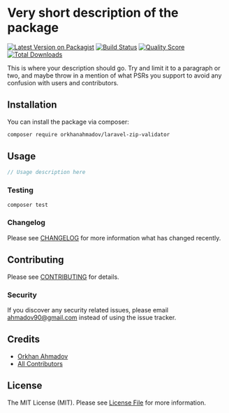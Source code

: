 # Very short description of the package

[![Latest Version on Packagist](https://img.shields.io/packagist/v/orkhanahmadov/laravel-zip-validator.svg?style=flat-square)](https://packagist.org/packages/orkhanahmadov/laravel-zip-validator)
[![Build Status](https://img.shields.io/travis/orkhanahmadov/laravel-zip-validator/master.svg?style=flat-square)](https://travis-ci.org/orkhanahmadov/laravel-zip-validator)
[![Quality Score](https://img.shields.io/scrutinizer/g/orkhanahmadov/laravel-zip-validator.svg?style=flat-square)](https://scrutinizer-ci.com/g/orkhanahmadov/laravel-zip-validator)
[![Total Downloads](https://img.shields.io/packagist/dt/orkhanahmadov/laravel-zip-validator.svg?style=flat-square)](https://packagist.org/packages/orkhanahmadov/laravel-zip-validator)

This is where your description should go. Try and limit it to a paragraph or two, and maybe throw in a mention of what PSRs you support to avoid any confusion with users and contributors.

## Installation

You can install the package via composer:

```bash
composer require orkhanahmadov/laravel-zip-validator
```

## Usage

``` php
// Usage description here
```

### Testing

``` bash
composer test
```

### Changelog

Please see [CHANGELOG](CHANGELOG.md) for more information what has changed recently.

## Contributing

Please see [CONTRIBUTING](CONTRIBUTING.md) for details.

### Security

If you discover any security related issues, please email ahmadov90@gmail.com instead of using the issue tracker.

## Credits

- [Orkhan Ahmadov](https://github.com/orkhanahmadov)
- [All Contributors](../../contributors)

## License

The MIT License (MIT). Please see [License File](LICENSE.md) for more information.
